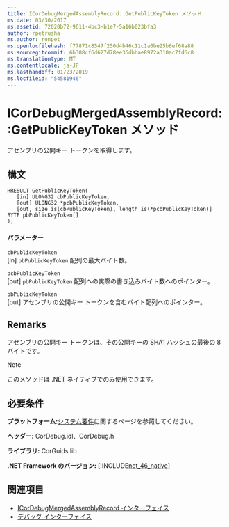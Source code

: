 ```yaml
---
title: ICorDebugMergedAssemblyRecord::GetPublicKeyToken メソッド
ms.date: 03/30/2017
ms.assetid: 72020b72-9611-4bc3-b1e7-5a16b023bfa3
author: rpetrusha
ms.author: ronpet
ms.openlocfilehash: f77871c8547f250d4b46c11c1a0be25b6ef68a88
ms.sourcegitcommit: 6b308cf6d627d78ee36dbbae8972a310ac7fd6c8
ms.translationtype: MT
ms.contentlocale: ja-JP
ms.lasthandoff: 01/23/2019
ms.locfileid: "54581946"
---
```

# <a name="icordebugmergedassemblyrecordgetpublickeytoken-method"></a>ICorDebugMergedAssemblyRecord::GetPublicKeyToken メソッド
アセンブリの公開キー トークンを取得します。  
  
## <a name="syntax"></a>構文  
  
```  
HRESULT GetPublicKeyToken(  
   [in] ULONG32 cbPublicKeyToken,   
   [out] ULONG32 *pcbPublicKeyToken,   
   [out, size_is(cbPublicKeyToken), length_is(*pcbPublicKeyToken)] BYTE pbPublicKeyToken[]  
);  
```  
  
#### <a name="parameters"></a>パラメーター  
 `cbPublicKeyToken`  
 [in] `pbPublicKeyToken` 配列の最大バイト数。  
  
 `pcbPublicKeyToken`  
 [out] `pbPublicKeyToken` 配列への実際の書き込みバイト数へのポインター。  
  
 `pbPublicKeyToken`  
 [out] アセンブリの公開キー トークンを含むバイト配列へのポインター。  
  
## <a name="remarks"></a>Remarks  
 アセンブリの公開キー トークンは、その公開キーの SHA1 ハッシュの最後の 8 バイトです。  
  
> [!NOTE]
>  このメソッドは .NET ネイティブでのみ使用できます。  
  
## <a name="requirements"></a>必要条件  
 **プラットフォーム:**[システム要件](../../../../docs/framework/get-started/system-requirements.md)に関するページを参照してください。  
  
 **ヘッダー:** CorDebug.idl、CorDebug.h  
  
 **ライブラリ:** CorGuids.lib  
  
 **.NET Framework のバージョン:** [!INCLUDE[net_46_native](../../../../includes/net-46-native-md.md)]  
  
## <a name="see-also"></a>関連項目
- [ICorDebugMergedAssemblyRecord インターフェイス](../../../../docs/framework/unmanaged-api/debugging/icordebugmergedassemblyrecord-interface.md)
- [デバッグ インターフェイス](../../../../docs/framework/unmanaged-api/debugging/debugging-interfaces.md)
